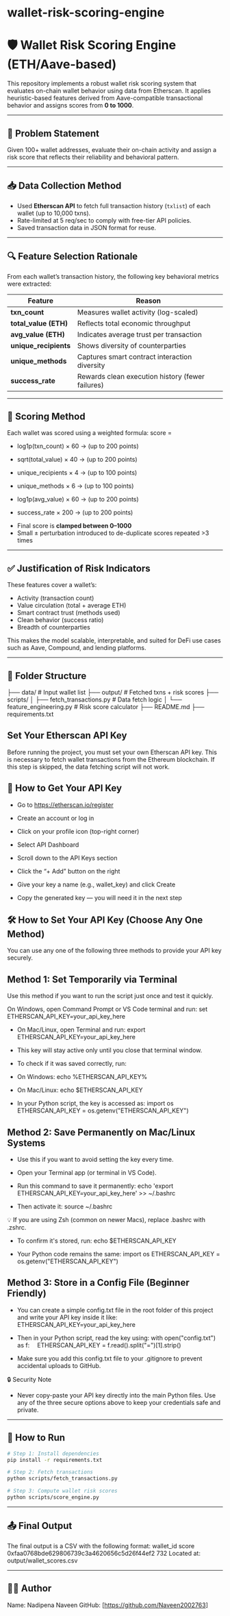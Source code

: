 # wallet-risk-scoring-engine
# 🛡️ Wallet Risk Scoring Engine (ETH/Aave-based)
This repository implements a robust wallet risk scoring system that evaluates on-chain wallet behavior using data from Etherscan. It applies heuristic-based features derived from Aave-compatible transactional behavior and assigns scores from **0 to 1000**.

---

## 📌 Problem Statement
Given 100+ wallet addresses, evaluate their on-chain activity and assign a risk score that reflects their reliability and behavioral pattern.

---

## 📥 Data Collection Method
- Used **Etherscan API** to fetch full transaction history (`txlist`) of each wallet (up to 10,000 txns).
- Rate-limited at 5 req/sec to comply with free-tier API policies.
- Saved transaction data in JSON format for reuse.

---

## 🔍 Feature Selection Rationale
From each wallet’s transaction history, the following key behavioral metrics were extracted:

| Feature               | Reason |
|-----------------------|--------|
| **txn_count**         | Measures wallet activity (log-scaled) |
| **total_value (ETH)** | Reflects total economic throughput |
| **avg_value (ETH)**   | Indicates average trust per transaction |
| **unique_recipients** | Shows diversity of counterparties |
| **unique_methods**    | Captures smart contract interaction diversity |
| **success_rate**      | Rewards clean execution history (fewer failures) |

---

## 🧠 Scoring Method
Each wallet was scored using a weighted formula:
score =
* log1p(txn_count) × 60 → (up to 200 points)
  
* sqrt(total_value) × 40 → (up to 200 points)

* unique_recipients × 4 → (up to 100 points)

* unique_methods × 6 → (up to 100 points)

* log1p(avg_value) × 60 → (up to 200 points)

* success_rate × 200 → (up to 200 points)

- Final score is **clamped between 0–1000**
- Small ± perturbation introduced to de-duplicate scores repeated >3 times

---

## ✅ Justification of Risk Indicators
These features cover a wallet’s:
- Activity (transaction count)
- Value circulation (total + average ETH)
- Smart contract trust (methods used)
- Clean behavior (success ratio)
- Breadth of counterparties

This makes the model scalable, interpretable, and suited for DeFi use cases such as Aave, Compound, and lending platforms.

---

## 📂 Folder Structure
├── data/ # Input wallet list
├── output/ # Fetched txns + risk scores
├── scripts/
│ ├── fetch_transactions.py # Data fetch logic
│ └── feature_engineering.py # Risk score calculator
├── README.md
├── requirements.txt

## Set Your Etherscan API Key
Before running the project, you must set your own Etherscan API key. This is necessary to fetch wallet transactions from the Ethereum blockchain. If this step is skipped, the data fetching script will not work.

## 🧭 How to Get Your API Key
* Go to https://etherscan.io/register

* Create an account or log in

* Click on your profile icon (top-right corner)

* Select API Dashboard

* Scroll down to the API Keys section

* Click the “+ Add” button on the right

* Give your key a name (e.g., wallet_key) and click Create

* Copy the generated key — you will need it in the next step

## 🛠️ How to Set Your API Key (Choose Any One Method)
You can use any one of the following three methods to provide your API key securely.

## Method 1: Set Temporarily via Terminal
Use this method if you want to run the script just once and test it quickly.

 On Windows, open Command Prompt or VS Code terminal and run:
set ETHERSCAN_API_KEY=your_api_key_here

* On Mac/Linux, open Terminal and run:
export ETHERSCAN_API_KEY=your_api_key_here

* This key will stay active only until you close that terminal window.

* To check if it was saved correctly, run:

* On Windows:
echo %ETHERSCAN_API_KEY%

* On Mac/Linux:
echo $ETHERSCAN_API_KEY

* In your Python script, the key is accessed as:
import os
ETHERSCAN_API_KEY = os.getenv("ETHERSCAN_API_KEY")

## Method 2: Save Permanently on Mac/Linux Systems
* Use this if you want to avoid setting the key every time.

* Open your Terminal app (or terminal in VS Code).

* Run this command to save it permanently:
echo 'export ETHERSCAN_API_KEY=your_api_key_here' >> ~/.bashrc

* Then activate it:
source ~/.bashrc

💡 If you are using Zsh (common on newer Macs), replace .bashrc with .zshrc.

* To confirm it's stored, run:
echo $ETHERSCAN_API_KEY

* Your Python code remains the same:
import os
ETHERSCAN_API_KEY = os.getenv("ETHERSCAN_API_KEY")

## Method 3: Store in a Config File (Beginner Friendly)
* You can create a simple config.txt file in the root folder of this project and write your API key inside it like:
ETHERSCAN_API_KEY=your_api_key_here

* Then in your Python script, read the key using:
with open("config.txt") as f:
 ETHERSCAN_API_KEY = f.read().split("=")[1].strip()

* Make sure you add this config.txt file to your .gitignore to prevent accidental uploads to GitHub.

🔒 Security Note
* Never copy-paste your API key directly into the main Python files. Use any of the three secure options above to keep your credentials safe and private.
---

## 🚀 How to Run
```bash
# Step 1: Install dependencies
pip install -r requirements.txt

# Step 2: Fetch transactions
python scripts/fetch_transactions.py

# Step 3: Compute wallet risk scores
python scripts/score_engine.py
```
---

## 📤 Final Output
The final output is a CSV with the following format:
wallet_id	score
0xfaa0768bde629806739c3a4620656c5d26f44ef2	732
Located at: output/wallet_scores.csv

---

## 👨‍💻 Author
Name: Nadipena Naveen
GitHub: [https://github.com/Naveen2002763]
